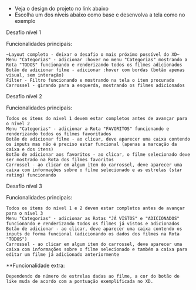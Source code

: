 - Veja o design do projeto no link abaixo 
- Escolha um dos níveis abaixo como base e desenvolva a tela como no exemplo




Desafio nível 1


Funcionalidades principais:

    ~Layout completo - deixar o desafio o mais próximo possível do XD~
    Menu "Categorias" - adicionar :hover no menu "Categorias" mostrando a Rota "TODOS" funcionando e renderizando todos os filmes adicionados
    Botão de adicionar filme - adicionar :hover com bordas (botão apenas visual, sem interação)
    Filter - Filtro funcionando e mostrando na tela o item procurado
    Carrossel - girando para a esquerda, mostrando os filmes adicionados




Desafio nível 2


Funcionalidades principais:

    Todos os itens do nível 1 devem estar completos antes de avançar para o nível 2
    Menu "Categorias" - adicionar a Rota "FAVORITOS" funcionando e renderizando todos os filmes favoritados
    Botão de adicionar filme - ao clicar, deve aparecer uma caixa contendo os inputs mas não é preciso estar funcional (apenas a marcação da caixa e dos itens)
    Botão de adicionar aos favoritos - ao clicar, o filme selecionado deve ser mostrado na Rota dos filmes favoritos
    Carrossel - ao clicar em algum item do carrossel, deve aparecer uma caixa com informações sobre o filme selecionado e as estrelas (star rating) funcionando



Desafio nível 3


Funcionalidades principais:

    Todos os itens do nível 1 e 2 devem estar completos antes de avançar para o nível 3
    Menu "Categorias" - adicionar as Rotas "JÁ VISTOS" e "ADICIONADOS" funcionando e renderizando todos os filmes já vistos e adicionados
    Botão de adicionar - ao clicar, deve aparecer uma caixa contendo os inputs de forma funcional (adicionando os dados dos filmes na Rota "TODOS")
    Carrossel - ao clicar em algum item do carrossel, deve aparecer uma caixa com informações sobre o filme selecionado e também a caixa para editar um filme já adicionado anteriormente



**Funcionalidade extra:

    Dependendo do número de estrelas dadas ao filme, a cor do botão de like muda de acordo com a pontuação exemplificada no XD.